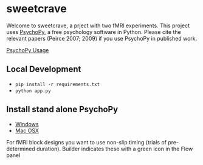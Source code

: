 # sweetcrave

Welcome to sweetcrave, a prject with two fMRI experiments. This project uses [PsychoPy](https://github.com/psychopy/psychopy), a free psychology software in Python. Please cite the relevant papers (Peirce 2007; 2009) if you use PsychoPy in published work.

[PsychoPy Usage](http://www.psychopy.org/usage.php)

## Local Development

 - `pip install -r requirements.txt`
 - `python app.py`

## Install stand alone PsychoPy

 - [Windows](http://sourceforge.net/projects/psychpy/files/PsychoPy/StandalonePsychoPy-1.82.01-win32.exe/download)
 - [Mac OSX](http://sourceforge.net/projects/psychpy/files/PsychoPy/StandalonePsychoPy-1.82.01-OSX.dmg/download)


For fMRI block designs you want to use non-slip timing (trials of pre-determined duration). Builder indicates these with a green icon in the Flow panel

